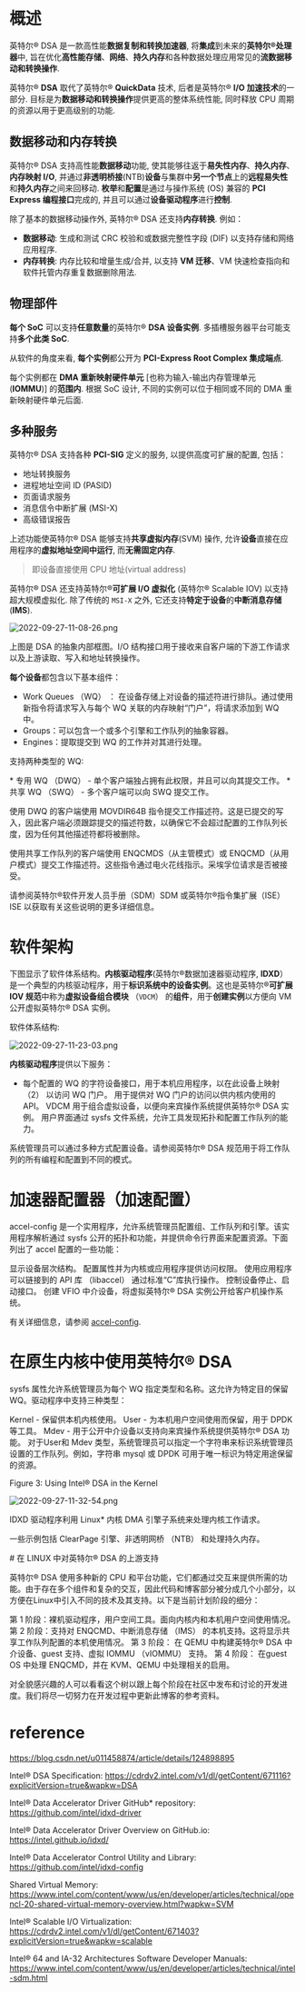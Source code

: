
# 概述

英特尔® DSA 是一款高性能**数据复制和转换加速器**, 将**集成**到未来的**英特尔®处理器**中, 旨在优化**高性能存储**、**网络**、**持久内存**和各种数据处理应用常见的**流数据移动和转换操作**.

英特尔® **DSA** 取代了英特尔® **QuickData** 技术, 后者是英特尔® **I/O 加速技术**的一部分. 目标是为**数据移动和转换操作**提供更高的整体系统性能, 同时释放 CPU 周期的资源以用于更高级别的功能.

## 数据移动和内存转换

英特尔® DSA 支持高性能**数据移动**功能, 使其能够往返于**易失性内存**、**持久内存**、**内存映射 I/O**, 并通过**非透明桥接**(NTB)**设备**与集群中**另一个节点**上的**远程易失性**和**持久内存**之间来回移动. **枚举**和**配置**是通过与操作系统 (OS) 兼容的 **PCI Express 编程接口**完成的, 并且可以通过**设备驱动程序**进行**控制**.

除了基本的数据移动操作外, 英特尔® DSA 还支持**内存转换**. 例如：

* **数据移动**: 生成和测试 CRC 校验和或数据完整性字段 (DIF) 以支持存储和网络应用程序.
* **内存转换**: 内存比较和增量生成/合并, 以支持 **VM 迁移**、VM 快速检查指向和软件托管内存重复数据删除用法.

## 物理部件

**每个 SoC** 可以支持**任意数量**的英特尔® **DSA 设备实例**. 多插槽服务器平台可能支持**多个此类 SoC**.

从软件的角度来看, **每个实例**都公开为 **PCI-Express Root Complex 集成端点**.

每个实例都在 **DMA 重新映射硬件单元** [也称为输入-输出内存管理单元 (**IOMMU**)] 的**范围内**. 根据 SoC 设计, 不同的实例可以位于相同或不同的 DMA 重新映射硬件单元后面.

## 多种服务

英特尔® DSA 支持各种 **PCI-SIG** 定义的服务, 以提供高度可扩展的配置, 包括：

* 地址转换服务
* 进程地址空间 ID (PASID)
* 页面请求服务
* 消息信令中断扩展 (MSI-X)
* 高级错误报告

上述功能使英特尔® DSA 能够支持**共享虚拟内存**(SVM) 操作, 允许**设备**直接在应用程序的**虚拟地址空间中运行**, 而**无需固定内存**.

> 即设备直接使用 CPU 地址(virtual address)

英特尔® DSA 还支持英特尔®**可扩展 I/O 虚拟化** (英特尔® Scalable IOV) 以支持超大规模虚拟化. 除了传统的 `MSI-X` 之外, 它还支持**特定于设备**的**中断消息存储** (**IMS**).

![2022-09-27-11-08-26.png](./images/2022-09-27-11-08-26.png)

上图是 DSA 的抽象内部框图。I/O 结构接口用于接收来自客户端的下游工作请求以及上游读取、写入和地址转换操作。

**每个设备**都包含以下基本组件：‎

* Work Queues （WQ） ： 在设备存储上对设备的描述符进行排队。通过使用新指令将请求写入与每个 WQ 关联的内存映射“门户”，将请求添加到 WQ 中。‎
* Groups：可以包含一个或多个引擎和工作队列的抽象容器。‎
* Engines：提取提交到 WQ 的工作并对其进行处理。‎

‎支持两种类型的 WQ:

‎* 专用 WQ （DWQ） - 单个客户端独占拥有此权限，并且可以向其提交工作。‎
‎* 共享 WQ （SWQ） - 多个客户端可以向 SWQ 提交工作。‎

‎使用 DWQ 的客户端使用 ‎‎MOVDIR64B ‎‎指令提交工作描述符。这是已提交的写入，因此客户端必须跟踪提交的描述符数，以确保它不会超过配置的工作队列长度，因为任何其他描述符都将被删除。‎

‎使用共享工作队列的客户端使用 ‎‎ENQCMDS‎‎（从主管模式）或 ‎‎ENQCMD‎‎（从用户模式）提交工作描述符。这些指令通过电火花线指示。采埃孚位请求是否被接受。‎

‎请参阅‎‎英特尔®软件开发人员手册‎‎（SDM）SDM 或‎‎英特尔®指令集扩展‎‎（ISE）ISE 以获取有关这些说明的更多详细信息。‎

# 软件架构

下图显示了软件体系结构。**内核驱动程序**(英特尔®数据加速器驱动程序, **IDXD**）是一个典型的内核驱动程序，用于**标识系统中的设备实例**。这也是英特尔®**可扩展 IOV 规范**中称为**虚拟设备组合模块** （`VDCM`） 的**组件**，用于**创建实例**以方便向 VM 公开虚拟英特尔® DSA 实例。

软件体系结构:

![2022-09-27-11-23-03.png](./images/2022-09-27-11-23-03.png)

**内核驱动程序**提供以下服务：

* 每个配置的 WQ 的字符设备接口，用于本机应用程序，以在此设备上映射（2） 以访问 WQ 门户。
用于提供对 WQ 门户的访问以供内核内使用的 API。
VDCM 用于组合虚拟设备，以便向来宾操作系统提供英特尔® DSA 实例。
用户界面通过 sysfs 文件系统，允许工具发现拓扑和配置工作队列的能力。

系统管理员可以通过多种方式配置设备。请参阅英特尔® DSA 规范用于将工作队列的所有编程和配置到不同的模式。

# 加速器配置器（加速配置）

accel-config 是一个实用程序，允许系统管理员配置组、工作队列和引擎。该实用程序解析通过 sysfs 公开的拓扑和功能，并提供命令行界面来配置资源。下面列出了 accel 配置的一些功能：

显示设备层次结构。
配置属性并为内核或应用程序提供访问权限。
使用应用程序可以链接到的 API 库 （libaccel） 通过标准“C”库执行操作。
控制设备停止、启动接口。
创建 VFIO 中介设备，将虚拟英特尔® DSA 实例公开给客户机操作系统。

有关详细信息，请参阅 [accel-config](https://github.com/intel/idxd).

# 在原生内核中使用英特尔® DSA

sysfs 属性允许系统管理员为每个 WQ 指定类型和名称。这允许为特定目的保留 WQ。驱动程序中支持三种类型：

Kernel - 保留供本机内核使用。
User - 为本机用户空间使用而保留，用于 DPDK 等工具。
Mdev - 用于公开中介设备以支持向来宾操作系统提供英特尔® DSA 功能。
对于User和 Mdev 类型，系统管理员可以指定一个字符串来标识系统管理员设置的工作队列。例如，字符串 mysql 或 DPDK 可用于唯一标识为特定用途保留的资源。

Figure 3: Using Intel® DSA in the Kernel

![2022-09-27-11-32-54.png](./images/2022-09-27-11-32-54.png)

‎IDXD 驱动程序利用 Linux* 内核 DMA 引擎子系统来处理内核工作请求。‎

‎一些示例包括 ClearPage 引擎、非透明网桥 （NTB） 和处理持久内存。‎

‎# 在 LINUX 中对英特尔® DSA 的上游支持‎

‎英特尔® DSA 使用多种新的 CPU 和平台功能，它们都通过交互来提供所需的功能。由于存在多个组件和复杂的交互，因此代码和博客部分被分成几个小部分，以方便在Linux中引入不同的技术及其支持。以下是当前计划阶段的细分：‎

‎第 1 阶段：‎‎裸机驱动程序，用户空间工具。面向内核内和本机用户空间使用情况。‎
‎第 2 阶段：‎‎支持对 ‎‎ENQCMD‎‎、中断消息存储 （IMS） 的本机支持。这将显示共享工作队列配置的本机使用情况。‎
‎第 3 阶段： ‎‎在 QEMU 中构建英特尔® DSA 中介设备、guest 支持、虚拟 IOMMU （vIOMMU） 支持。‎
‎第 4 阶段： ‎‎在guest OS 中处理 ENQCMD，并在 KVM、QEMU 中处理相关的启用。‎

‎对全貌感兴趣的人可以看看这个‎‎树‎‎以跟上每个阶段在社区中发布和讨论的开发进度。我们将尽一切努力在开发过程中更新此博客的参考资料。‎



# reference

https://blog.csdn.net/u011458874/article/details/124898895

Intel® DSA Specification: https://cdrdv2.intel.com/v1/dl/getContent/671116?explicitVersion=true&wapkw=DSA

Intel® Data Accelerator Driver GitHub* repository: https://github.com/intel/idxd-driver 

Intel® Data Accelerator Driver Overview on GitHub.io: https://intel.github.io/idxd/

Intel® Data Accelerator Control Utility and Library: https://github.com/intel/idxd-config

Shared Virtual Memory: https://www.intel.com/content/www/us/en/developer/articles/technical/opencl-20-shared-virtual-memory-overview.html?wapkw=SVM

Intel® Scalable I/O Virtualization: https://cdrdv2.intel.com/v1/dl/getContent/671403?explicitVersion=true&wapkw=scalable

Intel® 64 and IA-32 Architectures Software Developer Manuals: https://www.intel.com/content/www/us/en/developer/articles/technical/intel-sdm.html
